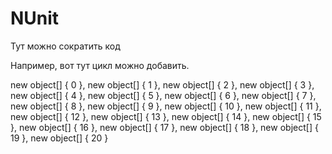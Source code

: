 # NUnit

Тут можно сократить код 

Например, вот тут цикл можно добавить.

new object[] { 0 },
            new object[] { 1 },
            new object[] { 2 },
            new object[] { 3 },
            new object[] { 4 },
            new object[] { 5 },
            new object[] { 6 },
            new object[] { 7 },
            new object[] { 8 },
            new object[] { 9 },
            new object[] { 10 },
            new object[] { 11 },
            new object[] { 12 },
            new object[] { 13 },
            new object[] { 14 },
            new object[] { 15 },
            new object[] { 16 },
            new object[] { 17 },
            new object[] { 18 },
            new object[] { 19 },
            new object[] { 20 }
